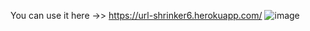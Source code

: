 You can use it here ->> https://url-shrinker6.herokuapp.com/
![image](https://user-images.githubusercontent.com/63184114/110927887-354e2900-834c-11eb-9702-3f7a613c804d.png)
